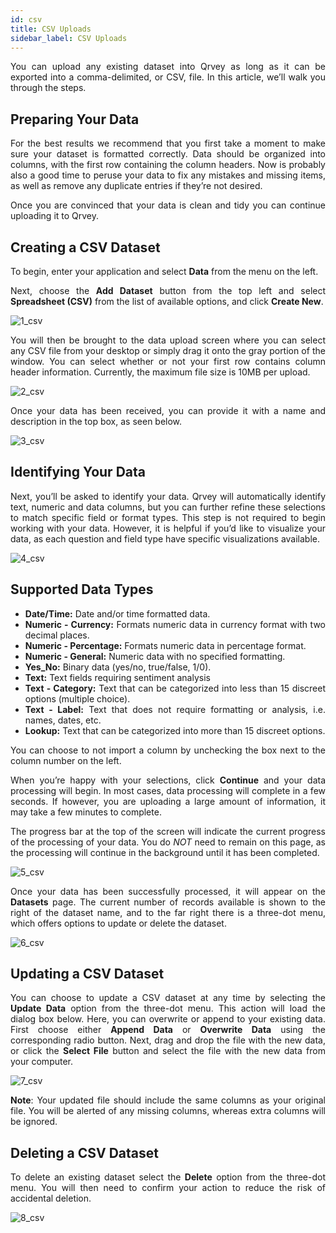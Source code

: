 ```yaml
---
id: csv
title: CSV Uploads
sidebar_label: CSV Uploads
---
```


<div style="text-align: justify">

You can upload any existing dataset into Qrvey as long as it can be exported into a comma-delimited, or CSV, file. In this article, we’ll walk you through the steps.

## Preparing Your Data
For the best results we recommend that you first take a moment to make sure your dataset is formatted correctly. Data should be organized into columns, with the first row containing the column headers. Now is probably also a good time to peruse your data to fix any mistakes and missing items, as well as remove any duplicate entries if they’re not desired.

Once you are convinced that your data is clean and tidy you can continue uploading it to Qrvey.

## Creating a CSV Dataset
To begin, enter your application and select **Data** from the menu on the left.

Next, choose the **Add Dataset** button from the top left and select **Spreadsheet (CSV)** from the list of available options, and click **Create New**.

![1_csv](https://s3.amazonaws.com/cdn.qrvey.com/documentation_assets/ui-docs/datasets/3.4.2.2_csv/1_csv.png#thumbnail)

You will then be brought to the data upload screen where you can select any CSV file from your desktop or simply drag it onto the gray portion of the window. You can select whether or not your first row contains column header information. Currently, the maximum file size is 10MB per upload.

![2_csv](https://s3.amazonaws.com/cdn.qrvey.com/documentation_assets/ui-docs/datasets/3.4.2.2_csv/2_csv.png#thumbnail)

Once your data has been received, you can provide it with a name and description in the top box, as seen below.

![3_csv](https://s3.amazonaws.com/cdn.qrvey.com/documentation_assets/ui-docs/datasets/3.4.2.2_csv/3_csv.png#thumbnail-40)

## Identifying Your Data
Next, you’ll be asked to identify your data. Qrvey will automatically identify text, numeric and data columns, but you can further refine these selections to match specific field or format types. This step is not required to begin working with your data. However, it is helpful if you’d like to visualize your data, as each question and field type have specific visualizations available.

![4_csv](https://s3.amazonaws.com/cdn.qrvey.com/documentation_assets/ui-docs/datasets/3.4.2.2_csv/4_csv.png#thumbnail)

## Supported Data Types

- **Date/Time:** Date and/or time formatted data.
- **Numeric - Currency:** Formats numeric data in currency format with two decimal places.
- **Numeric - Percentage:** Formats numeric data in percentage format.
- **Numeric - General:** Numeric data with no specified formatting.
- **Yes\_No:** Binary data (yes/no, true/false, 1/0).
- **Text:** Text fields requiring sentiment analysis
- **Text - Category:** Text that can be categorized into less than 15 discreet options (multiple choice).
- **Text - Label:** Text that does not require formatting or analysis, i.e. names, dates, etc.
- **Lookup:** Text that can be categorized into more than 15 discreet options.

You can choose to not import a column by unchecking the box next to the column number on the left. 

When you’re happy with your selections, click **Continue** and your data processing will begin. In most cases, data processing will complete in a few seconds. If however, you are uploading a large amount of information, it may take a few minutes to complete.

The progress bar at the top of the screen will indicate the current progress of the processing of your data. You do _NOT_ need to remain on this page, as the processing will continue in the background until it has been completed.

![5_csv](https://s3.amazonaws.com/cdn.qrvey.com/documentation_assets/ui-docs/datasets/3.4.2.2_csv/5_csv.png#thumbnail-80)

Once your data has been successfully processed, it will appear on the **Datasets** page. The current number of records available is shown to the right of the dataset name, and to the far right there is a three-dot menu, which offers options to update or delete the dataset.

![6_csv](https://s3.amazonaws.com/cdn.qrvey.com/documentation_assets/ui-docs/datasets/3.4.2.2_csv/6_csv.png#thumbnail-40)

## Updating a CSV Dataset
You can choose to update a CSV dataset at any time by selecting the **Update Data** option from the three-dot menu. This action will load the dialog box below. Here, you can overwrite or append to your existing data. First choose either **Append Data** or **Overwrite Data** using the corresponding radio button. Next, drag and drop the file with the new data, or click the **Select File** button and select the file with the new data from your computer.

![7_csv](https://s3.amazonaws.com/cdn.qrvey.com/documentation_assets/ui-docs/datasets/3.4.2.2_csv/7_csv.png#thumbnail)

**Note**: Your updated file should include the same columns as your original file. You will be alerted of any missing columns, whereas extra columns will be ignored.

## Deleting a CSV Dataset
To delete an existing dataset select the **Delete** option from the three-dot menu. You will then need to confirm your action to reduce the risk of accidental deletion.

![8_csv](https://s3.amazonaws.com/cdn.qrvey.com/documentation_assets/ui-docs/datasets/3.4.2.2_csv/8_csv.png#thumbnail-40)
